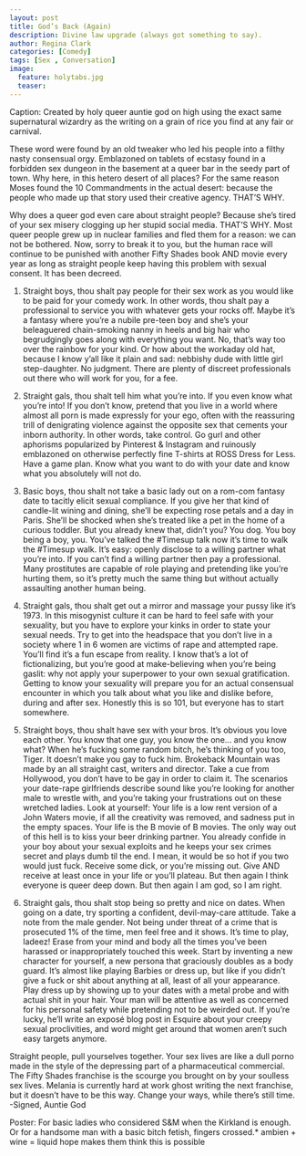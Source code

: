 ```yaml
---
layout: post
title: God’s Back (Again)
description: Divine law upgrade (always got something to say).
author: Regina Clark
categories: [Comedy]
tags: [Sex , Conversation]
image:
  feature: holytabs.jpg
  teaser:
--- 
```



Caption: Created by holy queer auntie god on high using the exact same supernatural wizardry as the writing on a grain of rice you find at any fair or carnival.

These word were found by an old tweaker who led his people into a filthy nasty consensual orgy. Emblazoned on tablets of ecstasy found in a forbidden sex dungeon in the basement at a queer bar in the seedy part of town. Why here, in this hetero desert of all places? For the same reason Moses found the 10 Commandments in the actual desert: because the people who made up that story used their creative agency. THAT’S WHY.

Why does a queer god even care about straight people? Because she’s tired of your sex misery clogging up her stupid social media. THAT’S WHY. Most queer people grew up in nuclear families and fled them for a reason: we can not be bothered. Now, sorry to break it to you, but the human race will continue to be punished with another Fifty Shades book AND movie every year as long as straight people keep having this problem with sexual consent. It has been decreed.

1. Straight boys, thou shalt pay people for their sex work as you would like to be paid for your comedy work.
In other words, thou shalt pay a professional to service you with whatever gets your rocks off. Maybe it’s a fantasy where you’re a nubile pre-teen boy and she’s your beleaguered chain-smoking nanny in heels and big hair who begrudgingly goes along with everything you want. No, that’s way too over the rainbow for your kind. Or how about the workaday old hat, because I know y’all like it plain and sad: nebbishy dude with little girl step-daughter. No judgment. There are plenty of discreet professionals out there who will work for you, for a fee. 

2. Straight gals, thou shalt tell him what you’re into. 
If you even know what you’re into! If you don’t know, pretend that you live in a world where almost all porn is made expressly for your ego, often with the reassuring trill of denigrating violence against the opposite sex that cements your inborn authority. In other words, take control. Go gurl and other aphorisms popularized by Pinterest & Instagram and ruinously emblazoned on otherwise perfectly fine T-shirts at ROSS Dress for Less. Have a game plan. Know what you want to do with your date and know what you absolutely will not do.

3. Basic boys, thou shalt not take a basic lady out on a rom-com fantasy date to tacitly elicit sexual compliance. 
If you give her that kind of candle-lit wining and dining, she’ll be expecting rose petals and a day in Paris. She’ll be shocked when she’s treated like a pet in the home of a curious toddler. But you already knew that, didn’t you? You dog. You boy being a boy, you. You’ve talked the #Timesup talk now it’s time to walk the #Timesup walk. It’s easy: openly disclose to a willing partner what you’re into. If you can’t find a willing partner then pay a professional. Many prostitutes are capable of role playing and pretending like you’re hurting them, so it’s pretty much the same thing but without actually assaulting another human being.

4. Straight gals, thou shalt get out a mirror and massage your pussy like it’s 1973. 
In this misogynist culture it can be hard to feel safe with your sexuality, but you have to explore your kinks in order to state your sexual needs. Try to get into the headspace that you don’t live in a society where 1 in 6 women are victims of rape and attempted rape. You’ll find it’s a fun escape from reality. I know that’s a lot of fictionalizing, but you’re good at make-believing when you’re being gaslit: why not apply your superpower to your own sexual gratification. Getting to know your sexuality will prepare you for an actual consensual encounter in which you talk about what you like and dislike before, during and after sex. Honestly this is so 101, but everyone has to start somewhere. 

5. Straight boys, thou shalt have sex with your bros.
It’s obvious you love each other. You know that one guy, you know the one… and you know what? When he’s fucking some random bitch, he’s thinking of you too, Tiger. It doesn’t make you gay to fuck him. Brokeback Mountain was made by an all straight cast, writers and director. Take a cue from Hollywood, you don’t have to be gay in order to claim it. The scenarios your date-rape girlfriends describe sound like you’re looking for another male to wrestle with, and you’re taking your frustrations out on these wretched ladies. Look at yourself: Your life is a low rent version of a John Waters movie, if all the creativity was removed, and sadness put in the empty spaces. Your life is the B movie of B movies. The only way out of this hell is to kiss your beer drinking partner. You already confide in your boy about your sexual exploits and he keeps your sex crimes secret and plays dumb til the end. I mean, it would be so hot if you two would just fuck. Receive some dick, or you’re missing out. Give AND receive at least once in your life or you’ll plateau. But then again I think everyone is queer deep down. But then again I am god, so I am right. 

6. Straight gals, thou shalt stop being so pretty and nice on dates.
When going on a date, try sporting a confident, devil-may-care attitude. Take a note from the male gender. Not being under threat of a crime that is prosecuted 1% of the time, men feel free and it shows. It’s time to play, ladeez! Erase from your mind and body all the times you’ve been harassed or inappropriately touched this week. Start by inventing a new character for yourself, a new persona that graciously doubles as a body guard. It’s almost like playing Barbies or dress up, but like if you didn’t give a fuck or shit about anything at all, least of all your appearance. Play dress up by showing up to your dates with a metal probe and with actual shit in your hair. Your man will be attentive as well as concerned for his personal safety while pretending not to be weirded out. If you’re lucky, he’ll write an exposé blog post in Esquire about your creepy sexual proclivities, and word might get around that women aren’t such easy targets anymore.

Straight people, pull yourselves together. Your sex lives are like a dull porno made in the style of the depressing part of a pharmaceutical commercial. The Fifty Shades franchise is the scourge you brought on by your soulless sex lives. Melania is currently hard at work ghost writing the next franchise, but it doesn’t have to be this way. Change your ways, while there’s still time. 
-Signed, Auntie God


Poster: For basic ladies who considered S&M when the Kirkland is enough. Or for a handsome man with a basic bitch fetish, fingers crossed.* ambien + wine = liquid hope makes them think this is possible
